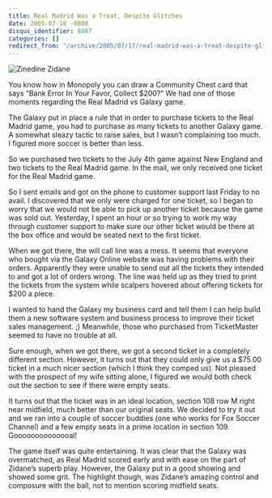 ```yaml
---
title: Real Madrid Was a Treat, Despite Glitches
date: 2005-07-18 -0800
disqus_identifier: 8887
categories: []
redirect_from: "/archive/2005/07/17/real-madrid-was-a-treat-despite-glitches.aspx/"
---
```


![Zinedine Zidane](https://haacked.com/images/ZidaneOnTheAttack.jpg)

You know how in Monopoly you can draw a Community Chest card that says
“Bank Error In Your Favor, Collect \$200?” We had one of those moments
regarding the Real Madrid vs Galaxy game.

The Galaxy put in place a rule that in order to purchase tickets to the
Real Madrid game, you had to purchase as many tickets to another Galaxy
game. A somewhat sleazy tactic to raise sales, but I wasn’t complaining
too much. I figured more soccer is better than less.

So we purchased two tickets to the July 4th game against New England and
two tickets to the Real Madrid game. In the mail, we only received one
ticket for the Real Madrid game.

So I sent emails and got on the phone to customer support last Friday to
no avail. I discovered that we only were charged for one ticket, so I
began to worry that we would not be able to pick up another ticket
because the game was sold out. Yesterday, I spent an hour or so trying
to work my way through customer support to make sure our other ticket
would be there at the box office and would be seated next to the first
ticket.

When we got there, the will call line was a mess. It seems that everyone
who bought via the Galaxy Online website was having problems with their
orders. Apparently they were unable to send out all the tickets they
intended to and got a lot of orders wrong. The line was held up as they
tried to print the tickets from the system while scalpers hovered about
offering tickets for \$200 a piece.

I wanted to hand the Galaxy my business card and tell them I can help
build them a new software system and business process to improve their
ticket sales management. ;) Meanwhile, those who purchased from
TicketMaster seemed to have no trouble at all.

Sure enough, when we got there, we got a second ticket in a completely
different section. However, it turns out that they could only give us a
\$75.00 ticket in a much nicer section (which I think they comped us).
Not pleased with the prospect of my wife sitting alone, I figured we
would both check out the section to see if there were empty seats.

It turns out that the ticket was in an ideal location, section 108 row M
right near midfield, much better than our original seats. We decided to
try it out and we ran into a couple of soccer buddies (one who works for
Fox Soccer Channel) and a few empty seats in a prime location in section
109. Goooooooooooooal!

The game itself was quite entertaining. It was clear that the Galaxy was
overmatched, as Real Madrid scored early and with ease on the part of
Zidane’s superb play. However, the Galaxy put in a good showing and
showed some grit. The highlight though, was Zidane’s amazing control and
composure with the ball, not to mention scoring midfield seats.

